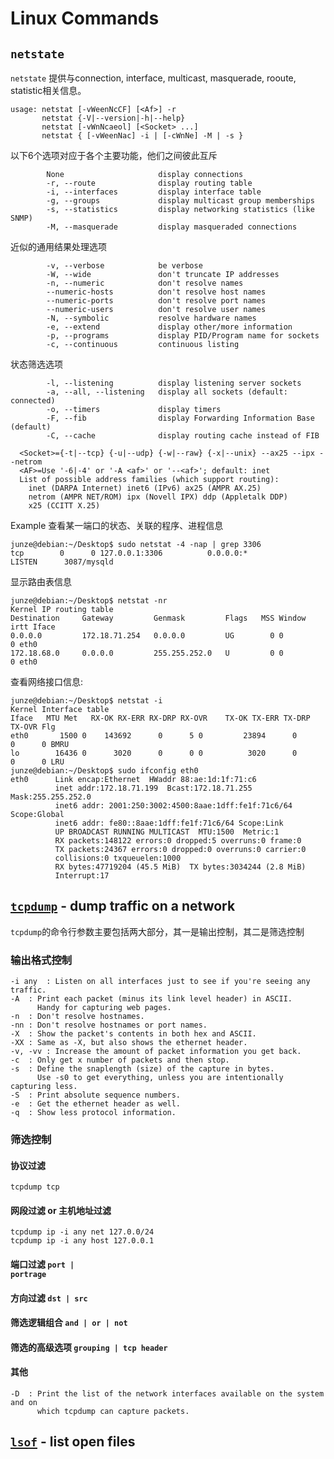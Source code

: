 Linux Commands
===============
## <code>netstate</code>
<code>netstate</code> 提供与connection, interface, multicast, masquerade, rooute, statistic相关信息。
```vim
usage: netstat [-vWeenNcCF] [<Af>] -r         
       netstat {-V|--version|-h|--help}
       netstat [-vWnNcaeol] [<Socket> ...]
       netstat { [-vWeenNac] -i | [-cWnNe] -M | -s }
```
以下6个选项对应于各个主要功能，他们之间彼此互斥
```vim
        None                     display connections
        -r, --route              display routing table
        -i, --interfaces         display interface table
        -g, --groups             display multicast group memberships
        -s, --statistics         display networking statistics (like SNMP)
        -M, --masquerade         display masqueraded connections
```
近似的通用结果处理选项        
```vim
        -v, --verbose            be verbose
        -W, --wide               don't truncate IP addresses
        -n, --numeric            don't resolve names
        --numeric-hosts          don't resolve host names
        --numeric-ports          don't resolve port names
        --numeric-users          don't resolve user names
        -N, --symbolic           resolve hardware names
        -e, --extend             display other/more information
        -p, --programs           display PID/Program name for sockets
        -c, --continuous         continuous listing
```
状态筛选选项
```vim
        -l, --listening          display listening server sockets
        -a, --all, --listening   display all sockets (default: connected)
        -o, --timers             display timers
        -F, --fib                display Forwarding Information Base (default)
        -C, --cache              display routing cache instead of FIB
```
```
  <Socket>={-t|--tcp} {-u|--udp} {-w|--raw} {-x|--unix} --ax25 --ipx --netrom
  <AF>=Use '-6|-4' or '-A <af>' or '--<af>'; default: inet
  List of possible address families (which support routing):
    inet (DARPA Internet) inet6 (IPv6) ax25 (AMPR AX.25) 
    netrom (AMPR NET/ROM) ipx (Novell IPX) ddp (Appletalk DDP) 
    x25 (CCITT X.25)
```
Example
查看某一端口的状态、关联的程序、进程信息
```console
junze@debian:~/Desktop$ sudo netstat -4 -nap | grep 3306
tcp        0      0 127.0.0.1:3306          0.0.0.0:*               LISTEN      3087/mysqld
```
显示路由表信息
```console
junze@debian:~/Desktop$ netstat -nr
Kernel IP routing table
Destination     Gateway         Genmask         Flags   MSS Window  irtt Iface
0.0.0.0         172.18.71.254   0.0.0.0         UG        0 0          0 eth0
172.18.68.0     0.0.0.0         255.255.252.0   U         0 0          0 eth0
```
查看网络接口信息:
```console
junze@debian:~/Desktop$ netstat -i
Kernel Interface table
Iface   MTU Met   RX-OK RX-ERR RX-DRP RX-OVR    TX-OK TX-ERR TX-DRP TX-OVR Flg
eth0       1500 0    143692      0      5 0         23894      0      0      0 BMRU
lo        16436 0      3020      0      0 0          3020      0      0      0 LRU
junze@debian:~/Desktop$ sudo ifconfig eth0
eth0      Link encap:Ethernet  HWaddr 88:ae:1d:1f:71:c6  
          inet addr:172.18.71.199  Bcast:172.18.71.255  Mask:255.255.252.0
          inet6 addr: 2001:250:3002:4500:8aae:1dff:fe1f:71c6/64 Scope:Global
          inet6 addr: fe80::8aae:1dff:fe1f:71c6/64 Scope:Link
          UP BROADCAST RUNNING MULTICAST  MTU:1500  Metric:1
          RX packets:148122 errors:0 dropped:5 overruns:0 frame:0
          TX packets:24367 errors:0 dropped:0 overruns:0 carrier:0
          collisions:0 txqueuelen:1000 
          RX bytes:47719204 (45.5 MiB)  TX bytes:3034244 (2.8 MiB)
          Interrupt:17 
```

## [<code>tcpdump</code>](http://www.danielmiessler.com/study/tcpdump/) - dump traffic on a network
<code>tcpdump</code>的命令行参数主要包括两大部分，其一是输出控制，其二是筛选控制
### 输出格式控制
```vim
-i any	: Listen on all interfaces just to see if you're seeing any traffic.
-A	: Print each packet (minus its link level header) in ASCII.  
	  Handy for capturing web pages.
-n	: Don't resolve hostnames.
-nn	: Don't resolve hostnames or port names.
-X	: Show the packet's contents in both hex and ASCII.
-XX	: Same as -X, but also shows the ethernet header.
-v, -vv	: Increase the amount of packet information you get back.
-c 	: Only get x number of packets and then stop.
-s 	: Define the snaplength (size) of the capture in bytes. 
	  Use -s0 to get everything, unless you are intentionally capturing less.
-S 	: Print absolute sequence numbers.
-e 	: Get the ethernet header as well.
-q 	: Show less protocol information.
```
### 筛选控制
#### 协议过滤
```shell
tcpdump tcp
```
#### 网段过滤 or 主机地址过滤
```shell
tcpdump ip -i any net 127.0.0/24
tcpdump ip -i any host 127.0.0.1
``` 
#### 端口过滤 <code>port | portrage</code>
#### 方向过滤 <code>dst | src</code>

#### 筛选逻辑组合 <code>and | or | not </code>
#### 筛选的高级选项 <code>grouping | tcp header</code> 
#### 其他
```vim
-D	: Print the list of the network interfaces available on the system and on
	  which tcpdump can capture packets.
```

## [<code>lsof</code>](http://www.danielmiessler.com/study/lsof/) - list open files
